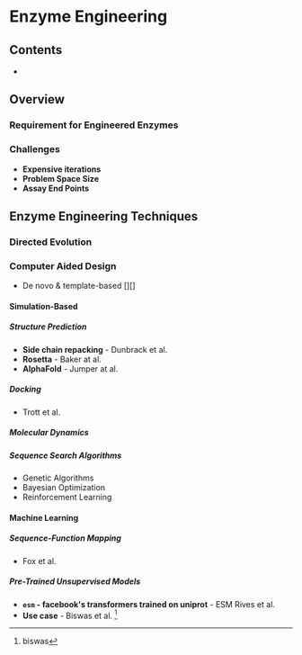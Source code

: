 # Enzyme Engineering

## Contents
- [](#)

## Overview
### Requirement for Engineered Enzymes
### Challenges
- **Expensive iterations**
- **Problem Space Size**
- **Assay End Points**
## Enzyme Engineering Techniques
### Directed Evolution
### Computer Aided Design
- De novo & template-based [][]
#### Simulation-Based
##### Structure Prediction
- **Side chain repacking** - Dunbrack et al.
- **Rosetta** - Baker at al.
- **AlphaFold** - Jumper at al.
##### Docking
- Trott et al.
##### Molecular Dynamics
##### Sequence Search Algorithms
- Genetic Algorithms 
- Bayesian Optimization
- Reinforcement Learning
#### Machine Learning
##### Sequence-Function Mapping
- Fox et al.
##### Pre-Trained Unsupervised Models
- **`esm` - facebook's transformers trained on uniprot** - ESM Rives et al.
- **Use case** - Biswas et al. [^biswas]


[^biswas]: biswas



